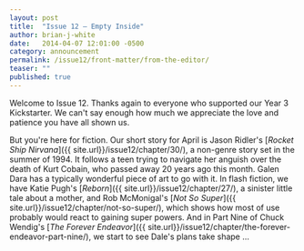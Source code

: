 ```yaml
---
layout: post
title:  "Issue 12 — Empty Inside"
author: brian-j-white
date:   2014-04-07 12:01:00 -0500
category: announcement
permalink: /issue12/front-matter/from-the-editor/
teaser: ""
published: true
---
```


Welcome to Issue 12. Thanks again to everyone who supported our Year 3 Kickstarter. We can't say enough how much we appreciate the love and patience you have all shown us.

But you're here for fiction. Our short story for April is Jason Ridler's [_Rocket Ship Nirvana_]({{ site.url}}/issue12/chapter/30/), a non-genre story set in the summer of 1994. It follows a teen trying to navigate her anguish over the death of Kurt Cobain, who passed away 20 years ago this month. Galen Dara has a typically wonderful piece of art to go with it. In flash fiction, we have Katie Pugh's [_Reborn_]({{ site.url}}/issue12/chapter/27/), a sinister little tale about a mother, and Rob McMonigal's [_Not So Super_]({{ site.url}}/issue12/chapter/not-so-super/), which shows how most of use probably would react to gaining super powers. And in Part Nine of Chuck Wendig's [_The Forever Endeavor_]({{ site.url}}/issue12/chapter/the-forever-endeavor-part-nine/), we start to see Dale's plans take shape …
